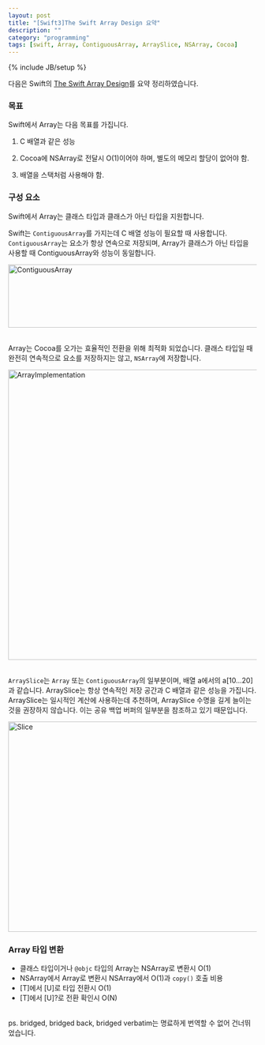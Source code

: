 ```yaml
---
layout: post
title: "[Swift3]The Swift Array Design 요약"
description: ""
category: "programming"
tags: [swift, Array, ContiguousArray, ArraySlice, NSArray, Cocoa]
---
```

{% include JB/setup %}

다음은 Swift의 [The Swift Array Design](https://github.com/apple/swift/blob/master/docs/Arrays.rst)를 요약 정리하였습니다.

### 목표

Swift에서 Array는 다음 목표를 가집니다.

1. C 배열과 같은 성능

2. Cocoa에 NSArray로 전달시 O(1)이어야 하며, 별도의 메모리 할당이 없어야 함.

3. 배열을 스택처럼 사용해야 함.

### 구성 요소

Swift에서 Array는 클래스 타입과 클래스가 아닌 타입을 지원합니다. 

Swift는 `ContiguousArray`를 가지는데 C 배열 성능이 필요할 때 사용합니다. `ContiguousArray`는 요소가 항상 연속으로 저장되며, Array가 클래스가 아닌 타입을 사용할 때 ContiguousArray와 성능이 동일합니다.

<img src="https://c4.staticflickr.com/6/5329/30342109715_b41cd03129_z.jpg" width="565" height="128" alt="ContiguousArray"><br/><br/>

Array는 Cocoa를 오가는 효율적인 전환을 위해 최적화 되었습니다. 클래스 타입일 때 완전히 연속적으로 요소를 저장하지는 않고, `NSArray`에 저장합니다.

<img src="https://c5.staticflickr.com/6/5472/30045612340_273ae1f3b2_z.jpg" width="570" height="588" alt="ArrayImplementation"><br/><br/>

`ArraySlice`는 `Array` 또는 `ContiguousArray`의 일부분이며, 배열 a에서의 a[10...20]과 같습니다. ArraySlice는 항상 연속적인 저장 공간과 C 배열과 같은 성능을 가집니다. ArraySlice는 일시적인 계산에 사용하는데 추천하며, ArraySlice 수명을 길게 늘이는 것을 권장하지 않습니다. 이는 공유 백업 버퍼의 일부분을 참조하고 있기 때문입니다.

<img src="https://c4.staticflickr.com/6/5455/30256377571_a780a20c50_z.jpg" width="578" height="426" alt="Slice">

### Array 타입 변환

* 클래스 타입이거나 `@objc` 타입의 Array는 NSArray로 변환시 O(1)
* NSArray에서 Array로 변환시 NSArray에서 O(1)과 `copy()` 호출 비용
* [T]에서 [U]로 타입 전환시 O(1)
* [T]에서 [U]?로 전환 확인시 O(N)

<br/>ps. bridged, bridged back, bridged verbatim는 명료하게 번역할 수 없어 건너뛰었습니다.